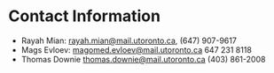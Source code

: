 # Contact Information
* Rayah Mian: rayah.mian@mail.utoronto.ca, (647) 907-9617
* Mags Evloev: magomed.evloev@mail.utoronto.ca 647 231 8118
* Thomas Downie thomas.downie@mail.utoronto.ca (403) 861-2008

